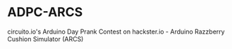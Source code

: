 # ADPC-ARCS
circuito.io's Arduino Day Prank Contest on hackster.io - Arduino Razzberry Cushion Simulator (ARCS)
